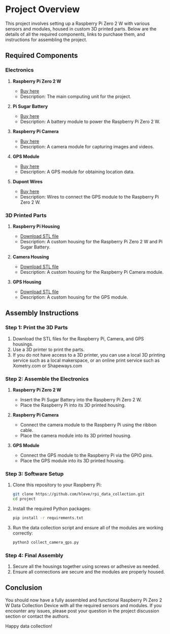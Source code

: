 # Project Overview

This project involves setting up a Raspberry Pi Zero 2 W with various sensors and modules, housed in custom 3D printed parts. Below are the details of all the required components, links to purchase them, and instructions for assembling the project.

## Required Components

### Electronics

1. **Raspberry Pi Zero 2 W**
   - [Buy here](https://www.raspberrypi.org/products/raspberry-pi-zero-2-w/)
   - Description: The main computing unit for the project.

2. **Pi Sugar Battery**
   - [Buy here](https://www.pisugar.com/)
   - Description: A battery module to power the Raspberry Pi Zero 2 W.

3. **Raspberry Pi Camera**
   - [Buy here](https://www.raspberrypi.org/products/camera-module-v2/)
   - Description: A camera module for capturing images and videos.

4. **GPS Module**
   - [Buy here](https://www.amazon.com/Navigation-Positioning-Microcontroller-Compatible-Sensitivity/dp/B084MK8BS2?source=ps-sl-shoppingads-lpcontext&ref_=fplfs&psc=1&smid=A2QTZX14X1D97I)
   - Description: A GPS module for obtaining location data.

5. **Dupont Wires**
   - [Buy here](https://www.adafruit.com/product/1063)
   - Description: Wires to connect the GPS module to the Raspberry Pi Zero 2 W.

### 3D Printed Parts

1. **Raspberry Pi Housing**
   - [Download STL file](link)
   - Description: A custom housing for the Raspberry Pi Zero 2 W and Pi Sugar Battery.

2. **Camera Housing**
   - [Download STL file](link)
   - Description: A custom housing for the Raspberry Pi Camera module.

3. **GPS Housing**
   - [Download STL file](link)
   - Description: A custom housing for the GPS module.

## Assembly Instructions

### Step 1: Print the 3D Parts
1. Download the STL files for the Raspberry Pi, Camera, and GPS housings.
2. Use a 3D printer to print the parts.
3. If you do not have access to a 3D printer, you can use a local 3D printing service such as a local makerspace, or an online print service such as Xometry.com or Shapeways.com

### Step 2: Assemble the Electronics
1. **Raspberry Pi Zero 2 W**
   - Insert the Pi Sugar Battery into the Raspberry Pi Zero 2 W.
   - Place the Raspberry Pi into its 3D printed housing.

2. **Raspberry Pi Camera**
   - Connect the camera module to the Raspberry Pi using the ribbon cable.
   - Place the camera module into its 3D printed housing.

3. **GPS Module**
   - Connect the GPS module to the Raspberry Pi via the GPIO pins.
   - Place the GPS module into its 3D printed housing.

### Step 3: Software Setup
1. Clone this repository to your Raspberry Pi:
    ```sh
    git clone https://github.com/hleve/rpi_data_collection.git
    cd project
    ```
2. Install the required Python packages:
    ```sh
    pip install -r requirements.txt
    ```
3. Run the data collection script and ensure all of the modules are working correctly:
    ```sh
    python3 collect_camera_gps.py
    ```

### Step 4: Final Assembly
1. Secure all the housings together using screws or adhesive as needed.
2. Ensure all connections are secure and the modules are properly housed.

## Conclusion

You should now have a fully assembled and functional Raspberry Pi Zero 2 W Data Collection Device with all the required sensors and modules. If you encounter any issues, please post your question in the project discussion section or contact the authors.

Happy data collection!